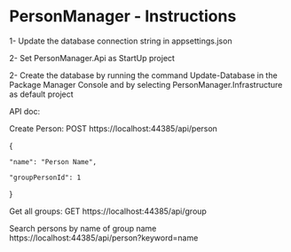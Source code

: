 # PersonManager - Instructions

1-  Update the database connection string in appsettings.json

2-  Set PersonManager.Api as StartUp project    

2-  Create the database by running the command Update-Database in the Package Manager Console and by selecting PersonManager.Infrastructure as default project

API doc:

Create Person:
POST https://localhost:44385/api/person

{

	"name": "Person Name",
	
	"groupPersonId": 1
	
}

Get all groups:
GET https://localhost:44385/api/group

Search persons by name of group name
https://localhost:44385/api/person?keyword=name
